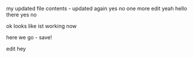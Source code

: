 my updated file contents - updated again
yes no one more edit yeah hello there
yes
no

ok looks like ist working now

here we go - save!

edit hey